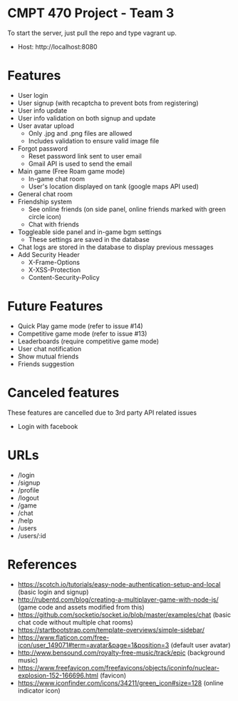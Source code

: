 # CMPT 470 Project - Team 3

To start the server, just pull the repo and type vagrant up.
- Host: http://localhost:8080

# Features
* User login
* User signup (with recaptcha to prevent bots from registering)
* User info update
* User info validation on both signup and update
* User avatar upload 
	* Only .jpg and .png files are allowed
	* Includes validation to ensure valid image file
* Forgot password
	* Reset password link sent to user email
	* Gmail API is used to send the email
* Main game (Free Roam game mode)
	* In-game chat room
	* User's location displayed on tank (google maps API used)
* General chat room
* Friendship system
	* See online friends (on side panel, online friends marked with green circle icon)
	* Chat with friends
* Toggleable side panel and in-game bgm settings
	* These settings are saved in the database
* Chat logs are stored in the database to display previous messages
* Add Security Header
    * X-Frame-Options
    * X-XSS-Protection
    * Content-Security-Policy
# Future Features
* Quick Play game mode (refer to issue #14)
* Competitive game mode (refer to issue #13)
* Leaderboards (require competitive game mode)
* User chat notification
* Show mutual friends
* Friends suggestion

# Canceled features
These features are cancelled due to 3rd party API related issues
- Login with facebook

# URLs 
- /login
- /signup
- /profile
- /logout
- /game
- /chat
- /help
- /users
- /users/:id

# References
- https://scotch.io/tutorials/easy-node-authentication-setup-and-local (basic login and signup)
- http://rubentd.com/blog/creating-a-multiplayer-game-with-node-js/ (game code and assets modified from this)
- https://github.com/socketio/socket.io/blob/master/examples/chat (basic chat code without multiple chat rooms)
- https://startbootstrap.com/template-overviews/simple-sidebar/ 
- https://www.flaticon.com/free-icon/user_149071#term=avatar&page=1&position=3 (default user avatar)
- http://www.bensound.com/royalty-free-music/track/epic (background music)
- https://www.freefavicon.com/freefavicons/objects/iconinfo/nuclear-explosion-152-166696.html (favicon)
- https://www.iconfinder.com/icons/34211/green_icon#size=128 (online indicator icon)